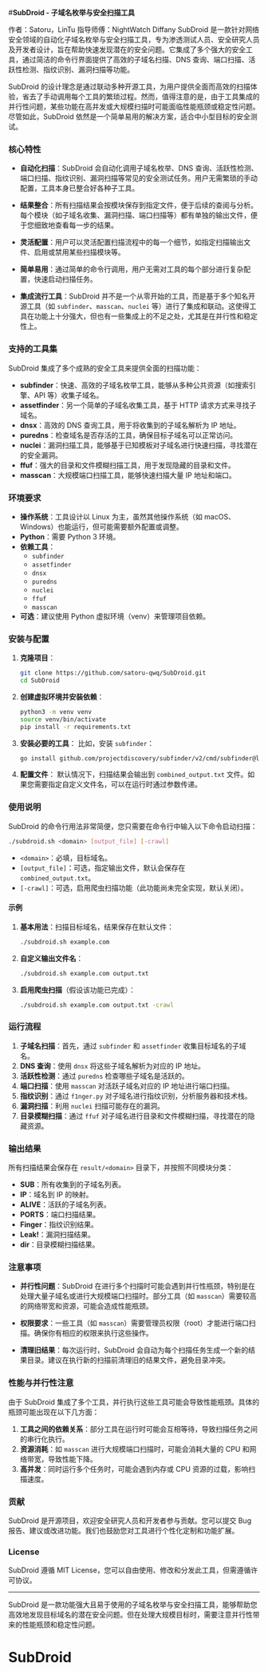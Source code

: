 #**SubDroid - 子域名枚举与安全扫描工具**

作者：Satoru，LinTu
指导师傅：NightWatch Diffany
SubDroid 是一款针对网络安全领域的自动化子域名枚举与安全扫描工具，专为渗透测试人员、安全研究人员及开发者设计，旨在帮助快速发现潜在的安全问题。它集成了多个强大的安全工具，通过简洁的命令行界面提供了高效的子域名扫描、DNS 查询、端口扫描、活跃性检测、指纹识别、漏洞扫描等功能。

SubDroid 的设计理念是通过联动多种开源工具，为用户提供全面而高效的扫描体验，省去了手动调用每个工具的繁琐过程。然而，值得注意的是，由于工具集成的并行性问题，某些功能在高并发或大规模扫描时可能面临性能瓶颈或稳定性问题。尽管如此，SubDroid 依然是一个简单易用的解决方案，适合中小型目标的安全测试。

### 核心特性
- **自动化扫描**：SubDroid 会自动化调用子域名枚举、DNS 查询、活跃性检测、端口扫描、指纹识别、漏洞扫描等常见的安全测试任务。用户无需繁琐的手动配置，工具本身已整合好各种子工具。
  
- **结果整合**：所有扫描结果会按模块保存到指定文件，便于后续的查阅与分析。每个模块（如子域名收集、漏洞扫描、端口扫描等）都有单独的输出文件，便于您细致地查看每一步的结果。

- **灵活配置**：用户可以灵活配置扫描流程中的每一个细节，如指定扫描输出文件、启用或禁用某些扫描模块等。

- **简单易用**：通过简单的命令行调用，用户无需对工具的每个部分进行复杂配置，快速启动扫描任务。

- **集成流行工具**：SubDroid 并不是一个从零开始的工具，而是基于多个知名开源工具（如 `subfinder`、`masscan`、`nuclei` 等）进行了集成和联动。这使得工具在功能上十分强大，但也有一些集成上的不足之处，尤其是在并行性和稳定性上。

### 支持的工具集
SubDroid 集成了多个成熟的安全工具来提供全面的扫描功能：

- **subfinder**：快速、高效的子域名枚举工具，能够从多种公共资源（如搜索引擎、API 等）收集子域名。
- **assetfinder**：另一个简单的子域名收集工具，基于 HTTP 请求方式来寻找子域名。
- **dnsx**：高效的 DNS 查询工具，用于将收集到的子域名解析为 IP 地址。
- **puredns**：检查域名是否存活的工具，确保目标子域名可以正常访问。
- **nuclei**：漏洞扫描工具，能够基于已知模板对子域名进行快速扫描，寻找潜在的安全漏洞。
- **ffuf**：强大的目录和文件模糊扫描工具，用于发现隐藏的目录和文件。
- **masscan**：大规模端口扫描工具，能够快速扫描大量 IP 地址和端口。

### 环境要求
- **操作系统**：工具设计以 Linux 为主，虽然其他操作系统（如 macOS、Windows）也能运行，但可能需要额外配置或调整。
- **Python**：需要 Python 3 环境。
- **依赖工具**：
  - `subfinder`
  - `assetfinder`
  - `dnsx`
  - `puredns`
  - `nuclei`
  - `ffuf`
  - `masscan`
- **可选**：建议使用 Python 虚拟环境（venv）来管理项目依赖。

### 安装与配置
1. **克隆项目**：
   ```bash
   git clone https://github.com/satoru-qwq/SubDroid.git
   cd SubDroid
   ```

2. **创建虚拟环境并安装依赖**：
   ```bash
   python3 -m venv venv
   source venv/bin/activate
   pip install -r requirements.txt
   ```

3. **安装必要的工具**：
   比如，安装 `subfinder`：
   ```bash
   go install github.com/projectdiscovery/subfinder/v2/cmd/subfinder@latest
   ```

4. **配置文件**：
   默认情况下，扫描结果会输出到 `combined_output.txt` 文件。如果您需要指定自定义文件名，可以在运行时通过参数传递。

### 使用说明
SubDroid 的命令行用法非常简便，您只需要在命令行中输入以下命令启动扫描：
```bash
./subdroid.sh <domain> [output_file] [-crawl]
```
- `<domain>`：必填，目标域名。
- `[output_file]`：可选，指定输出文件，默认会保存在 `combined_output.txt`。
- `[-crawl]`：可选，启用爬虫扫描功能（此功能尚未完全实现，默认关闭）。

#### 示例
1. **基本用法**：扫描目标域名，结果保存在默认文件：
   ```bash
   ./subdroid.sh example.com
   ```

2. **自定义输出文件名**：
   ```bash
   ./subdroid.sh example.com output.txt
   ```

3. **启用爬虫扫描**（假设该功能已完成）：
   ```bash
   ./subdroid.sh example.com output.txt -crawl
   ```

### 运行流程
1. **子域名扫描**：首先，通过 `subfinder` 和 `assetfinder` 收集目标域名的子域名。
2. **DNS 查询**：使用 `dnsx` 将这些子域名解析为对应的 IP 地址。
3. **活跃性检测**：通过 `puredns` 检查哪些子域名是活跃的。
4. **端口扫描**：使用 `masscan` 对活跃子域名对应的 IP 地址进行端口扫描。
5. **指纹识别**：通过 `f1nger.py` 对子域名进行指纹识别，分析服务器和技术栈。
6. **漏洞扫描**：利用 `nuclei` 扫描可能存在的漏洞。
7. **目录模糊扫描**：通过 `ffuf` 对子域名进行目录和文件模糊扫描，寻找潜在的隐藏资源。

### 输出结果
所有扫描结果会保存在 `result/<domain>` 目录下，并按照不同模块分类：
- **SUB**：所有收集到的子域名列表。
- **IP**：域名到 IP 的映射。
- **ALIVE**：活跃的子域名列表。
- **PORTS**：端口扫描结果。
- **Finger**：指纹识别结果。
- **Leak!**：漏洞扫描结果。
- **dir**：目录模糊扫描结果。

### 注意事项
- **并行性问题**：SubDroid 在进行多个扫描时可能会遇到并行性瓶颈，特别是在处理大量子域名或进行大规模端口扫描时。部分工具（如 `masscan`）需要较高的网络带宽和资源，可能会造成性能瓶颈。
  
- **权限要求**：一些工具（如 `masscan`）需要管理员权限（root）才能进行端口扫描。确保你有相应的权限来执行这些操作。

- **清理旧结果**：每次运行时，SubDroid 会自动为每个扫描任务生成一个新的结果目录。建议在执行新的扫描前清理旧的结果文件，避免目录冲突。

### 性能与并行性注意
由于 SubDroid 集成了多个工具，并行执行这些工具可能会导致性能瓶颈。具体的瓶颈可能出现在以下几方面：
1. **工具之间的依赖关系**：部分工具在运行时可能会互相等待，导致扫描任务之间的串行化执行。
2. **资源消耗**：如 `masscan` 进行大规模端口扫描时，可能会消耗大量的 CPU 和网络带宽，导致性能下降。
3. **高并发**：同时运行多个任务时，可能会遇到内存或 CPU 资源的过载，影响扫描速度。

### 贡献
SubDroid 是开源项目，欢迎安全研究人员和开发者参与贡献。您可以提交 Bug 报告、建议或改进功能。我们也鼓励您对工具进行个性化定制和功能扩展。

### License
SubDroid 遵循 MIT License，您可以自由使用、修改和分发此工具，但需遵循许可协议。

---

SubDroid 是一款功能强大且易于使用的子域名枚举与安全扫描工具，能够帮助您高效地发现目标域名的潜在安全问题。但在处理大规模目标时，需要注意并行性带来的性能瓶颈和稳定性问题。
# SubDroid
